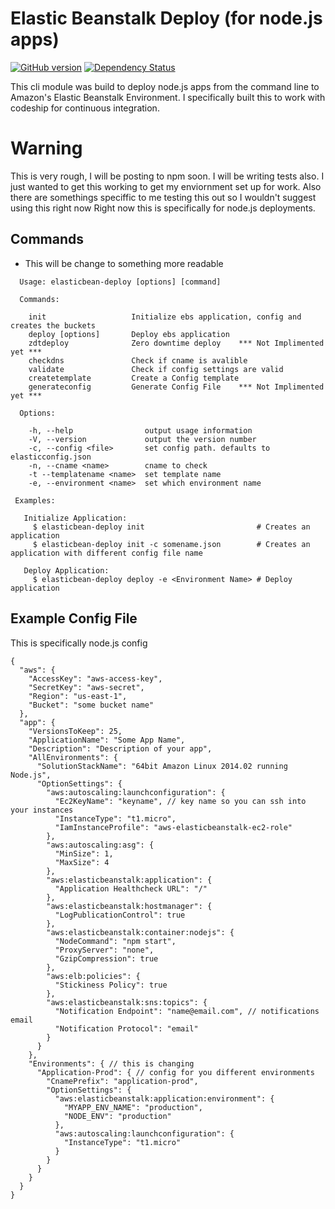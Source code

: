 # Elastic Beanstalk Deploy (for node.js apps)

[![GitHub version](https://badge.fury.io/gh/efernie%2Felasticbean-deploy.png)](http://badge.fury.io/gh/efernie%2Felasticbean-deploy)
[![Dependency Status](https://gemnasium.com/efernie/elasticbean-deploy.svg)](https://gemnasium.com/efernie/elasticbean-deploy)

This cli module was build to deploy node.js apps from the command line to Amazon's Elastic Beanstalk Environment. I specifically built this to work with codeship for continuous integration.

# Warning
This is very rough, I will be posting to npm soon. I will be writing tests also. I just wanted to get this working to get my enviornment set up for work. Also there are somethings speciffic to me testing this out so I wouldn't suggest using this right now
Right now this is specifically for node.js deployments.

## Commands
* This will be change to something more readable
```
  Usage: elasticbean-deploy [options] [command]

  Commands:

    init                   Initialize ebs application, config and creates the buckets
    deploy [options]       Deploy ebs application
    zdtdeploy              Zero downtime deploy    *** Not Implimented yet ***
    checkdns               Check if cname is avalible
    validate               Check if config settings are valid
    createtemplate         Create a Config template
    generateconfig         Generate Config File    *** Not Implimented yet ***

  Options:

    -h, --help                output usage information
    -V, --version             output the version number
    -c, --config <file>       set config path. defaults to elasticconfig.json
    -n, --cname <name>        cname to check
    -t --templatename <name>  set template name
    -e, --environment <name>  set which environment name

 Examples:

   Initialize Application:
     $ elasticbean-deploy init                         # Creates an application
     $ elasticbean-deploy init -c somename.json        # Creates an application with different config file name

   Deploy Application:
     $ elasticbean-deploy deploy -e <Environment Name> # Deploy application
```

## Example Config File

This is specifically node.js config

```
{
  "aws": {
    "AccessKey": "aws-access-key",
    "SecretKey": "aws-secret",
    "Region": "us-east-1",
    "Bucket": "some bucket name"
  },
  "app": {
    "VersionsToKeep": 25,
    "ApplicationName": "Some App Name",
    "Description": "Description of your app",
    "AllEnvironments": {
      "SolutionStackName": "64bit Amazon Linux 2014.02 running Node.js",
      "OptionSettings": {
        "aws:autoscaling:launchconfiguration": {
          "Ec2KeyName": "keyname", // key name so you can ssh into your instances
          "InstanceType": "t1.micro",
          "IamInstanceProfile": "aws-elasticbeanstalk-ec2-role"
        },
        "aws:autoscaling:asg": {
          "MinSize": 1,
          "MaxSize": 4
        },
        "aws:elasticbeanstalk:application": {
          "Application Healthcheck URL": "/"
        },
        "aws:elasticbeanstalk:hostmanager": {
          "LogPublicationControl": true
        },
        "aws:elasticbeanstalk:container:nodejs": {
          "NodeCommand": "npm start",
          "ProxyServer": "none",
          "GzipCompression": true
        },
        "aws:elb:policies": {
          "Stickiness Policy": true
        },
        "aws:elasticbeanstalk:sns:topics": {
          "Notification Endpoint": "name@email.com", // notifications email
          "Notification Protocol": "email"
        }
      }
    },
    "Environments": { // this is changing
      "Application-Prod": { // config for you different environments
        "CnamePrefix": "application-prod",
        "OptionSettings": {
          "aws:elasticbeanstalk:application:environment": {
            "MYAPP_ENV_NAME": "production",
            "NODE_ENV": "production"
          },
          "aws:autoscaling:launchconfiguration": {
            "InstanceType": "t1.micro"
          }
        }
      }
    }
  }
}

```